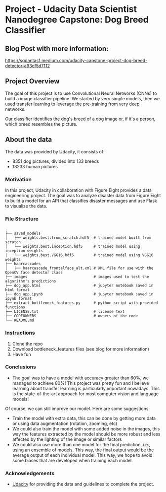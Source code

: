 # Project - Udacity Data Scientist Nanodegree Capstone: Dog Breed Classifier

## Blog Post with more information:
https://sgdantas1.medium.com/udacity-capstone-project-dog-breed-detector-a93cf5d7112


## Project Overview
The goal of this project is to use Convolutional Neural Networks (CNNs) to build a image classifier pipeline. We started by very simple models, then we used transfer learning to leverage the pre-training from very deep networks.

Our classifier identifies the dog's breed of a dog image or, if it's a person, which breed resembles the picture. 

## About the data
The data was provided by Udacity, it consists of:
- 8351 dog pictures, divided into 133 breeds
- 13233 human pictures

### Motivation
In this project, Udacity in collaboration with Figure Eight provides a data engineering project. The goal was to analyze disaster data from Figure Eight to build a model for an API that classifies disaster messages and use Flask to visualize the data.

<a name="file_structure"></a>

### File Structure
    .
    ├── saved_models     
    │   ├── weights.best.from_scratch.hdf5  # trained model built from scratch
    │   └── weights.best.inception.hdf5     # trained model using inception weights
    │   └── weights.best.VGG16.hdf5         # trained model using VGG16 weights
    ├── haarcascades                   
    │   ├── haarcascade_frontalface_alt.xml # XML file for use with the OpenCV face detector class
    ├── images                              # images used to test the algorithm's predictions
    ├── dog_app.html                        # jupyter notebook saved in html format
    ├── dog_app.ipynb                       # jupyter notebook saved in ipynb format
    ├── extract_bottleneck_features.py      # python script with provided functions
    ├── LICENSE.txt                         # license text
    ├── CODEOWNERS                          # owners of the code
    └── README.md


<a name="instructions"></a>

### Instructions
1. Clone the repo
2. Download bottleneck_features files (see blog for more information)
3. Have fun



### Conclusions
- The goal was to have a model with accuracy greater than 60%, we managed to achieve 80%! This project was pretty fun and I believe learning about transfer learning is particularly important nowadays. This is the state-of-the-art approach for most computer vision and language models!

Of course, we can still improve our model. Here are some suggestions:
- Train the model with extra data, this can be done by getting more data or using data augmentation (rotation, zooming, etc)
- We could also train the model with some added noise in the images, this way the features extracted by the model should be more robust and less affected by the lighting of the image or similar factors
- We could also use more than one model for the final prediction, i.e., using an ensemble of models. This way, the final output would be the average output of each individual model. This way, we hope to avoid some biases that are developed when training each model.


<a name="acknowledgements"></a>

### Acknowledgements
- [Udacity](https://www.udacity.com/) for providing the data and guidelines to complete the project.

